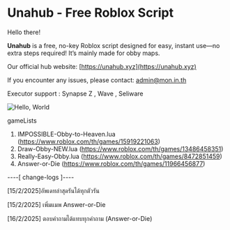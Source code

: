 # Unahub - Free Roblox Script

Hello there!

**Unahub** is a free, no-key Roblox script designed for easy, instant use—no extra steps required! It’s mainly made for obby maps.

Our official hub website: [https://unahub.xyz](https://unahub.xyz)

If you encounter any issues, please contact: admin@mon.in.th

Executor support : Synapse Z , Wave , Seliware

![Hello, World](https://github.com/user-attachments/assets/c0db1dac-842b-4c99-9982-c900bc80468e)


gameLists
1. IMPOSSIBLE-Obby-to-Heaven.lua (https://www.roblox.com/th/games/15919221063)
2. Draw-Obby-NEW.lua (https://www.roblox.com/th/games/13486458351)
3. Really-Easy-Obby.lua (https://www.roblox.com/th/games/8472851459)
4. Answer-or-Die (https://www.roblox.com/th/games/11966456877)



----[ change-logs ]----

[15/2/2025]อัพเดทล่าสุดรันได้ทุกตัวรัน

[15/2/2025] เพิ่มแมพ Answer-or-Die

[16/2/2025] ตอบคําถามได้แทบทุกคําถาม (Answer-or-Die)
